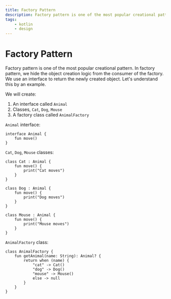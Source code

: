 ```yaml
---
title: Factory Pattern
description: Factory pattern is one of the most popular creational pattern. In factory pattern, we hide the object creation logic from the consumer.
tags:
    - kotlin
    - design
---
```


# Factory Pattern
Factory pattern is one of the most popular creational pattern. In factory pattern, we hide the object creation logic from the consumer of the factory. We use an interface to return the newly created object. Let's understand this by an example.

We will create:

1. An interface called `Animal`
2. Classes, `Cat`, `Dog`, `Mouse`
2. A factory class called `AnimalFactory`

`Animal` interface:
```
interface Animal {
    fun move()
}
```

`Cat`, `Dog`, `Mouse` classes:
```
class Cat : Animal {
    fun move() {
        print("Cat moves")
    }
}

class Dog : Animal {
    fun move() {
        print("Dog moves")
    }
}

class Mouse : Animal {
    fun move() {
        print("Mouse moves")
    }
}
```

`AnimalFactory` class:
```
class AnimalFactory {
    fun getAnimal(name: String): Animal? {
        return when (name) {
            "cat" -> Cat()
            "dog" -> Dog()
            "mouse" -> Mouse()
            else -> null
        }
    }
}
```